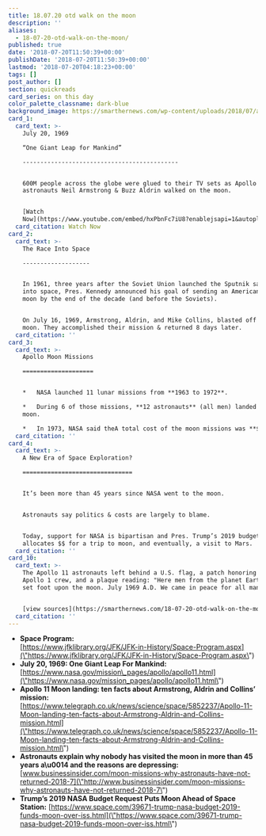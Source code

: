 ```yaml
---
title: 18.07.20 otd walk on the moon
description: ''
aliases:
  - 18-07-20-otd-walk-on-the-moon/
published: true
date: '2018-07-20T11:50:39+00:00'
publishDate: '2018-07-20T11:50:39+00:00'
lastmod: '2018-07-20T04:18:23+00:00'
tags: []
post_author: []
section: quickreads
card_series: on this day
color_palette_classname: dark-blue
background_image: https://smarthernews.com/wp-content/uploads/2018/07/armstrong.jpg
card_1:
  card_text: >-
    July 20, 1969  

    “One Giant Leap for Mankind”

    --------------------------------------------


    600M people across the globe were glued to their TV sets as Apollo 11
    astronauts Neil Armstrong & Buzz Aldrin walked on the moon.


    [Watch
    Now](https://www.youtube.com/embed/hxPbnFc7iU8?enablejsapi=1&autoplay=1&rel=0)
  card_citation: Watch Now
card_2:
  card_text: >-
    The Race Into Space

    -------------------


    In 1961, three years after the Soviet Union launched the Sputnik satelliteA
    into space, Pres. Kennedy announced his goal of sending an American to the
    moon by the end of the decade (and before the Soviets).


    On July 16, 1969, Armstrong, Aldrin, and Mike Collins, blasted off for the
    moon. They accomplished their mission & returned 8 days later.
  card_citation: ''
card_3:
  card_text: >-
    Apollo Moon Missions

    ====================


    *   NASA launched 11 lunar missions from **1963 to 1972**.

    *   During 6 of those missions, **12 astronauts** (all men) landed on the
    moon.

    *   In 1973, NASA said theA total cost of the moon missions was **$25B.**
  card_citation: ''
card_4:
  card_text: >-
    A New Era of Space Exploration?

    ===============================


    It’s been more than 45 years since NASA went to the moon.


    Astronauts say politics & costs are largely to blame.


    Today, support for NASA is bipartisan and Pres. Trump’s 2019 budget
    allocates $$ for a trip to moon, and eventually, a visit to Mars.
  card_citation: ''
card_10:
  card_text: >-
    The Apollo 11 astronauts left behind a U.S. flag, a patch honoring the
    Apollo 1 crew, and a plaque reading: "Here men from the planet Earth first
    set foot upon the moon. July 1969 A.D. We came in peace for all mankind."


    [view sources](https://smarthernews.com/18-07-20-otd-walk-on-the-moon/)
  card_citation: ''
---
```

*   **Space Program:**  
    [https://www.jfklibrary.org/JFK/JFK-in-History/Space-Program.aspx](\"https://www.jfklibrary.org/JFK/JFK-in-History/Space-Program.aspx\")
*   **July 20, 1969: One Giant Leap For Mankind:**  
    [https://www.nasa.gov/mission\_pages/apollo/apollo11.html](\"https://www.nasa.gov/mission_pages/apollo/apollo11.html\")
*   **Apollo 11 Moon landing: ten facts about Armstrong, Aldrin and Collins’ mission:** [https://www.telegraph.co.uk/news/science/space/5852237/Apollo-11-Moon-landing-ten-facts-about-Armstrong-Aldrin-and-Collins-mission.html](\"https://www.telegraph.co.uk/news/science/space/5852237/Apollo-11-Moon-landing-ten-facts-about-Armstrong-Aldrin-and-Collins-mission.html\")
*   **Astronauts explain why nobody has visited the moon in more than 45 years a\\u0014 and the reasons are depressing:**  
    [www.businessinsider.com/moon-missions-why-astronauts-have-not-returned-2018-7](\"http://www.businessinsider.com/moon-missions-why-astronauts-have-not-returned-2018-7\")
*   **Trump’s 2019 NASA Budget Request Puts Moon Ahead of Space Station:** [https://www.space.com/39671-trump-nasa-budget-2019-funds-moon-over-iss.html](\"https://www.space.com/39671-trump-nasa-budget-2019-funds-moon-over-iss.html\")